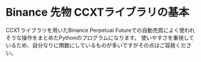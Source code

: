 # Binance 先物 CCXTライブラリの基本

CCXTライブラリを用いたBinance Perpetual Futureでの自動売買によく使われそうな操作をまとめたPythonのプログラムになります。
使いやすさを重視しているため、自分なりに関数にしているものが多いですがその点はご容赦ください。
